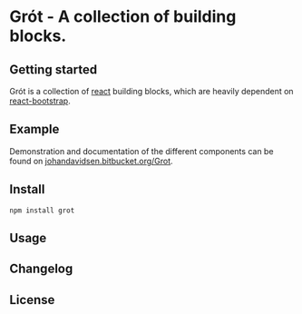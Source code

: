 # Grót - A collection of building blocks.

## Getting started

Grót is a collection of [react](https://www.npmjs.com/package/react) building blocks, which are heavily dependent on [react-bootstrap](https://www.npmjs.com/package/react-bootstrap).

## Example

Demonstration and documentation of the different components can be found on [johandavidsen.bitbucket.org/Grot](http://johandavidsen.bitbucket.org/Grot).

## Install

    npm install grot

## Usage

## Changelog

## License
